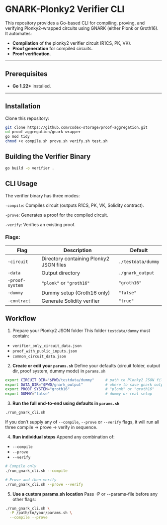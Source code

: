# GNARK-Plonky2 Verifier CLI

This repository provides a Go-based CLI for compiling, proving, and verifying Plonky2-wrapped circuits using GNARK (either Plonk or Groth16). It automates:

- **Compilation** of the plonky2 verifier circuit (R1CS, PK, VK).
- **Proof generation** for compiled circuits.
- **Proof verification**.

---

## Prerequisites

- **Go 1.22+** installed.
---

## Installation

Clone this repository:

```bash
git clone https://github.com/codex-storage/proof-aggregation.git
cd proof-aggregation/gnark-wrapper
go mod tidy
chmod +x compile.sh prove.sh verify.sh test.sh
```

## Building the Verifier Binary
```bash
go build -o verifier .
```

## CLI Usage
The verifier binary has three modes:

`-compile`: Compiles circuit (outputs R1CS, PK, VK, Solidity contract).

`-prove`: Generates a proof for the compiled circuit.

`-verify`: Verifies an existing proof.

### Flags:
| Flag            | Description                             | Default            |
| --------------- | --------------------------------------- | ------------------ |
| `-circuit`      | Directory containing Plonky2 JSON files | `./testdata/dummy` |
| `-data`         | Output directory                        | `./gnark_output`   |
| `-proof-system` | `"plonk"` or `"groth16"`                | `"groth16"`        |
| `-dummy`        | Dummy setup (Groth16 only)              | `"false"`          |
| `-contract`     | Generate Solidity verifier              | `"true"`           |

## Workflow
1. Prepare your Plonky2 JSON folder
This folder `testdata/dummy` must contain:
- `verifier_only_circuit_data.json`
- `proof_with_public_inputs.json`
- `common_circuit_data.json`

2. **Create or edit your `params.sh`**
Define your defaults (circuit folder, output dir, proof system, dummy mode) in `params.sh`
```bash
export CIRCUIT_DIR="$PWD/testdata/dummy"     # path to Plonky2 JSON files
export DATA_DIR="$PWD/gnark_output"          # where to save gnark outputs
export PROOF_SYSTEM="groth16"                # "plonk" or "groth16"
export DUMMY="false"                         # dummy or real setup
```

3. **Run the full end-to-end using defaults in `params.sh`**
```bash
./run_gnark_cli.sh
```
If you don’t supply any of `--compile`, `--prove` or `--verify` flags, it will run all three compile → prove → verify in sequence.

4. **Run individual steps**
Append any combination of:
- `--compile`
- `--prove`
- `--verify`

```bash
# Compile only
./run_gnark_cli.sh --compile

# Prove and then verify
./run_gnark_cli.sh --prove --verify
```

5. **Use a custom params.sh location**
Pass -P or --params-file before any other flags:
```bash
./run_gnark_cli.sh \
  -P /path/to/your/params.sh \
  --compile --prove
```
